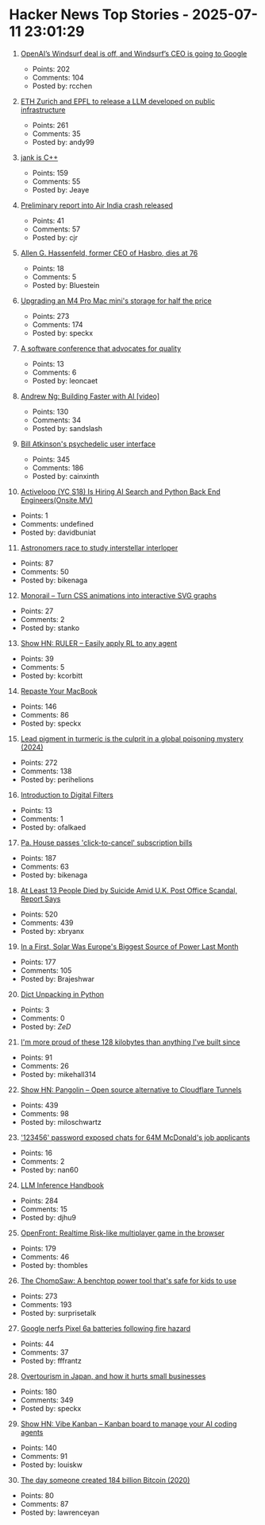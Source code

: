 # Hacker News Top Stories - 2025-07-11 23:01:29

1. [OpenAI’s Windsurf deal is off, and Windsurf’s CEO is going to Google](https://www.theverge.com/openai/705999/google-windsurf-ceo-openai)
   - Points: 202
   - Comments: 104
   - Posted by: rcchen

2. [ETH Zurich and EPFL to release a LLM developed on public infrastructure](https://ethz.ch/en/news-and-events/eth-news/news/2025/07/a-language-model-built-for-the-public-good.html)
   - Points: 261
   - Comments: 35
   - Posted by: andy99

3. [jank is C++](https://jank-lang.org/blog/2025-07-11-jank-is-cpp/)
   - Points: 159
   - Comments: 55
   - Posted by: Jeaye

4. [Preliminary report into Air India crash released](https://www.bbc.co.uk/news/live/cx20p2x9093t)
   - Points: 41
   - Comments: 57
   - Posted by: cjr

5. [Allen G. Hassenfeld, former CEO of Hasbro, dies at 76](https://abcnews.go.com/Business/wireStory/allen-hassenfeld-former-ceo-hasbro-family-founded-iconic-123624319)
   - Points: 18
   - Comments: 5
   - Posted by: Bluestein

6. [Upgrading an M4 Pro Mac mini's storage for half the price](https://www.jeffgeerling.com/blog/2025/upgrading-m4-pro-mac-minis-storage-half-price)
   - Points: 273
   - Comments: 174
   - Posted by: speckx

7. [A software conference that advocates for quality](https://bettersoftwareconference.com/)
   - Points: 13
   - Comments: 6
   - Posted by: leoncaet

8. [Andrew Ng: Building Faster with AI [video]](https://www.youtube.com/watch?v=RNJCfif1dPY)
   - Points: 130
   - Comments: 34
   - Posted by: sandslash

9. [Bill Atkinson's psychedelic user interface](https://patternproject.substack.com/p/from-the-mac-to-the-mystical-bill)
   - Points: 345
   - Comments: 186
   - Posted by: cainxinth

10. [Activeloop (YC S18) Is Hiring AI Search and Python Back End Engineers(Onsite,MV)](https://careers.activeloop.ai/)
   - Points: 1
   - Comments: undefined
   - Posted by: davidbuniat

11. [Astronomers race to study interstellar interloper](https://www.science.org/content/article/astronomers-race-study-interstellar-interloper)
   - Points: 87
   - Comments: 50
   - Posted by: bikenaga

12. [Monorail – Turn CSS animations into interactive SVG graphs](https://muffinman.io/monorail/)
   - Points: 27
   - Comments: 2
   - Posted by: stanko

13. [Show HN: RULER – Easily apply RL to any agent](https://openpipe.ai/blog/ruler)
   - Points: 39
   - Comments: 5
   - Posted by: kcorbitt

14. [Repaste Your MacBook](https://christianselig.com/2025/07/repaste-macbook/)
   - Points: 146
   - Comments: 86
   - Posted by: speckx

15. [Lead pigment in turmeric is the culprit in a global poisoning mystery (2024)](https://www.npr.org/sections/goats-and-soda/2024/09/23/nx-s1-5011028/detectives-mystery-lead-poisoning-new-york-bangladesh)
   - Points: 272
   - Comments: 138
   - Posted by: perihelions

16. [Introduction to Digital Filters](https://ccrma.stanford.edu/~jos/filters/)
   - Points: 13
   - Comments: 1
   - Posted by: ofalkaed

17. [Pa. House passes 'click-to-cancel' subscription bills](https://www.pennlive.com/news/2025/07/pa-house-passes-click-to-cancel-subscription-bills-as-court-throws-out-federal-rule.html)
   - Points: 187
   - Comments: 63
   - Posted by: bikenaga

18. [At Least 13 People Died by Suicide Amid U.K. Post Office Scandal, Report Says](https://www.nytimes.com/2025/07/10/world/europe/uk-post-office-scandal-report.html)
   - Points: 520
   - Comments: 439
   - Posted by: xbryanx

19. [In a First, Solar Was Europe's Biggest Source of Power Last Month](https://e360.yale.edu/digest/solar-biggest-power-source-europe-june-2025)
   - Points: 177
   - Comments: 105
   - Posted by: Brajeshwar

20. [Dict Unpacking in Python](https://github.com/asottile/dict-unpacking-at-home)
   - Points: 3
   - Comments: 0
   - Posted by: _ZeD_

21. [I'm more proud of these 128 kilobytes than anything I've built since](https://medium.com/@mikehall314/im-more-proud-of-these-128-kilobytes-than-anything-i-ve-built-since-53706cfbdc18)
   - Points: 91
   - Comments: 26
   - Posted by: mikehall314

22. [Show HN: Pangolin – Open source alternative to Cloudflare Tunnels](https://github.com/fosrl/pangolin)
   - Points: 439
   - Comments: 98
   - Posted by: miloschwartz

23. ['123456' password exposed chats for 64M McDonald's job applicants](https://www.bleepingcomputer.com/news/security/123456-password-exposed-chats-for-64-million-mcdonalds-job-applicants/)
   - Points: 16
   - Comments: 2
   - Posted by: nan60

24. [LLM Inference Handbook](https://bentoml.com/llm/)
   - Points: 284
   - Comments: 15
   - Posted by: djhu9

25. [OpenFront: Realtime Risk-like multiplayer game in the browser](https://openfront.io/)
   - Points: 179
   - Comments: 46
   - Posted by: thombles

26. [The ChompSaw: A benchtop power tool that's safe for kids to use](https://www.core77.com/posts/137602/The-ChompSaw-A-Benchtop-Power-Tool-Thats-Safe-for-Kids-to-Use)
   - Points: 273
   - Comments: 193
   - Posted by: surprisetalk

27. [Google nerfs Pixel 6a batteries following fire hazard](https://arstechnica.com/gadgets/2025/07/a-mess-of-its-own-making-google-nerfs-second-pixel-phone-battery-this-year/)
   - Points: 44
   - Comments: 37
   - Posted by: fffrantz

28. [Overtourism in Japan, and how it hurts small businesses](https://craigmod.com/ridgeline/210/)
   - Points: 180
   - Comments: 349
   - Posted by: speckx

29. [Show HN: Vibe Kanban – Kanban board to manage your AI coding agents](https://github.com/BloopAI/vibe-kanban)
   - Points: 140
   - Comments: 91
   - Posted by: louiskw

30. [The day someone created 184 billion Bitcoin (2020)](https://decrypt.co/39750/184-billion-bitcoin-anonymous-creator)
   - Points: 80
   - Comments: 87
   - Posted by: lawrenceyan

